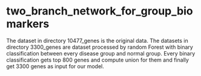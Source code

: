 # two_branch_network_for_group_biomarkers
The dataset in directory 10477_genes is the original data. The datasets in directory 3300_genes are dataset processed by random Forest with binary classification between every disease group and normal group. Every binary classification gets top 800 genes and compute union for them and finally get 3300 genes as input for our model.
